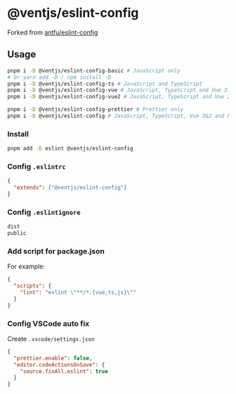 # @ventjs/eslint-config

Forked from [antfu/eslint-config](https://github.com/antfu/eslint-config)

## Usage

```bash
pnpm i -D @ventjs/eslint-config-basic # JavaScript only
# Or yarn add -D / npm install -D
pnpm i -D @ventjs/eslint-config-ts # JavaScript and TypeScript
pnpm i -D @ventjs/eslint-config-vue # JavaScript, TypeScript and Vue 3
pnpm i -D @ventjs/eslint-config-vue2 # JavaScript, TypeScript and Vue 2

pnpm i -D @ventjs/eslint-config-prettier # Prettier only
pnpm i -D @ventjs/eslint-config # JavaScript, TypeScript, Vue 3&2 and Prettier
```

### Install

```bash
pnpm add -D eslint @ventjs/eslint-config
```

### Config `.eslintrc`

```json
{
  "extends": ["@ventjs/eslint-config"]
}
```

### Config `.eslintignore`

```txt
dist
public
```

### Add script for package.json

For example:

```json
{
  "scripts": {
    "lint": "eslint \"**/*.{vue,ts,js}\""
  }
}
```

### Config VSCode auto fix

Create `.vscode/settings.json`

```json
{
  "prettier.enable": false,
  "editor.codeActionsOnSave": {
    "source.fixAll.eslint": true
  }
}
```
